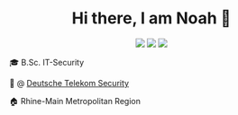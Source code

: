 <h1 align="center">Hi there, I am Noah 👋</h1>
<p align="center">
  <a href="https://codesalat.dev"><img src="https://img.shields.io/badge/Website-codesalat.dev-lightgrey?style=for-the-badge&logo=ghost&logoColor=white" /></a>
  <a href="https://matrix.to/#/@me:codesalat.dev"><img src="https://img.shields.io/badge/Chat-%40me%3Acodesalat.dev-lightgrey?style=for-the-badge&logo=matrix&logoColor=white" /></a>
  <a href="https://infosec.exchange/@codesalat"><img src="https://img.shields.io/badge/Social-@codesalat@infosec.exchange-lightgrey?style=for-the-badge&logo=mastodon&logoColor=white" /></a>
</p>

🎓 B.Sc. IT-Security

💼 @ [Deutsche Telekom Security](https://security-telekom.com)

🏠 Rhine-Main Metropolitan Region

<!--
**codesalatdev/codesalatdev** is a ✨ _special_ ✨ repository because its `README.md` (this file) appears on your GitHub profile.

Here are some ideas to get you started:

- 🔭 I’m currently working on ...
- 🌱 I’m currently learning ...
- 👯 I’m looking to collaborate on ...
- 🤔 I’m looking for help with ...
- 💬 Ask me about ...
- 📫 How to reach me: ...
- 😄 Pronouns: ...
- ⚡ Fun fact: ...
-->
